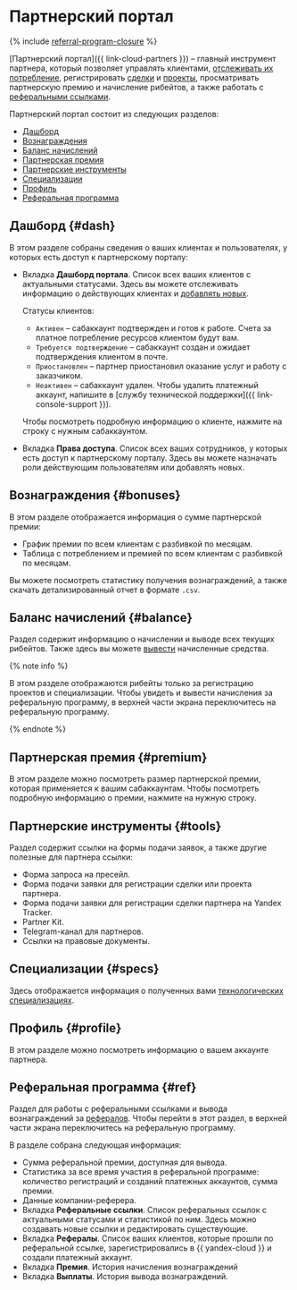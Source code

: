 # Партнерский портал


{% include [referral-program-closure](../_includes/partner/referral-program-closure.md) %}

[Партнерский портал]({{ link-cloud-partners }}) – главный инструмент партнера, который позволяет управлять клиентами, [отслеживать их потребление](./operations/get-client-stat.md), регистрировать [сделки](./program/var-tools.md#deal-reg) и [проекты](./program/var-tools.md#project-reg), просматривать партнерскую премию и начисление рибейтов, а также работать с [реферальными ссылками](./program/referral.md).

Партнерский портал состоит из следующих разделов:

* [Дашборд](#dash)
* [Вознаграждения](#bonuses)
* [Баланс начислений](#balance)
* [Партнерская премия](#premium)
* [Партнерские инструменты](#tools)
* [Специализации](#specs)
* [Профиль](#profile)
* [Реферальная программа](#ref)

## Дашборд {#dash}

В этом разделе собраны сведения о ваших клиентах и пользователях, у которых есть доступ к партнерскому порталу:

* Вкладка **Дашборд портала**. Список всех ваших клиентов с актуальными статусами. Здесь вы можете отслеживать информацию о действующих клиентах и [добавлять новых](./program/var-pin-client.md).

  Статусы клиентов:

  * `Активен` – сабаккаунт подтвержден и готов к работе. Счета за платное потребление ресурсов клиентом будут вам.
  * `Требуется подтверждение` – сабаккаунт создан и ожидает подтверждения клиентом в почте.
  * `Приостановлен` – партнер приостановил оказание услуг и работу с заказчиком.
  * `Неактивен` – сабаккаунт удален. Чтобы удалить платежный аккаунт, напишите в [службу технической поддержки]({{ link-console-support }}).

  Чтобы посмотреть подробную информацию о клиенте, нажмите на строку с нужным сабаккаунтом.

* Вкладка **Права доступа**. Список всех ваших сотрудников, у которых есть доступ к партнерскому порталу. Здесь вы можете назначать роли действующим пользователям или добавлять новых.

## Вознаграждения {#bonuses}

В этом разделе отображается информация о сумме партнерской премии:

* График премии по всем клиентам с разбивкой по месяцам.
* Таблица с потреблением и премией по всем клиентам с разбивкой по месяцам.

Вы можете посмотреть статистику получения вознаграждений, а также скачать детализированный отчет в формате `.csv`.


## Баланс начислений {#balance}

Раздел содержит информацию о начислении и выводе всех текущих рибейтов. Также здесь вы можете [вывести](./program/var.md#bonus) начисленные средства.

{% note info %}

В этом разделе отображаются рибейты только за регистрацию проектов и специализации. Чтобы увидеть и вывести начисления за реферальную программу, в верхней части экрана переключитесь на реферальную программу.

{% endnote %}


## Партнерская премия {#premium}

В этом разделе можно посмотреть размер партнерской премии, которая применяется к вашим сабаккаунтам. Чтобы посмотреть подробную информацию о премии, нажмите на нужную строку.

## Партнерские инструменты {#tools}

Раздел содержит ссылки на формы подачи заявок, а также другие полезные для партнера ссылки:

* Форма запроса на пресейл.
* Форма подачи заявки для регистрации сделки или проекта партнера.
* Форма подачи заявки для регистрации сделки партнера на Yandex Tracker.
* Partner Kit.
* Telegram-канал для партнеров.
* Ссылки на правовые документы.


## Специализации {#specs}

Здесь отображается информация о полученных вами [технологических специализациях](./specializations/index.md).


## Профиль {#profile}

В этом разделе можно посмотреть информацию о вашем аккаунте партнера.


## Реферальная программа {#ref}

Раздел для работы с реферальными ссылками и вывода вознаграждений за [рефералов](./terms.md#referral-client). Чтобы перейти в этот раздел, в верхней части экрана переключитесь на реферальную программу.

В разделе собрана следующая информация:

* Сумма реферальной премии, доступная для вывода.
* Статистика за все время участия в реферальной программе: количество регистраций и созданий платежных аккаунтов, сумма премии.
* Данные компании-реферера.
* Вкладка **Реферальные ссылки**. Список реферальных ссылок с актуальными статусами и статистикой по ним. Здесь можно создавать новые ссылки и редактировать существующие.
* Вкладка **Рефералы**. Список ваших клиентов, которые прошли по реферальной ссылке, зарегистрировались в {{ yandex-cloud }} и создали платежный аккаунт.
* Вкладка **Премия**. История начисления вознаграждений
* Вкладка **Выплаты**. История вывода вознаграждений.
